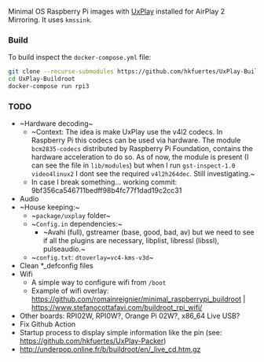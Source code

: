 Minimal OS Raspberry Pi images with [UxPlay](https://github.com/FDH2/UxPlay) installed for AirPlay 2 Mirroring. It uses `kmssink`.

### Build
To build inspect the `docker-compose.yml` file:
```bash
git clone --recurse-submodules https://github.com/hkfuertes/UxPlay-Buildroot
cd UxPlay-Buildroot
docker-compose run rpi3
```

### TODO
- ~Hardware decoding~
  - ~Context: The idea is make UxPlay use the v4l2 codecs. In Raspberry Pi this codecs can be used via hardware. The module `bcm2835-codecs` distributed by Raspberry Pi Foundation, contains the hardware acceleration to do so. As of now, the module is present (I can see the file in `lib/modules`) but when I run `gst-inspect-1.0 video4linux2` I dont see the required `v4l2h264dec`. Still investigating.~
  - In case I break something... working commit: 9bf356ca546711bedff98b4fc77f1dad19c2cc31
- Audio
- ~House keeping:~
  - ~`package/uxplay` folder~
  - ~`Config.in` dependencies:~
    - ~Avahi (full), gstreamer (base, good, bad, av) but we need to see if all the plugins are necessary, libplist, libressl (libssl), pulseaudio.~
  - ~`config.txt`: `dtoverlay=vc4-kms-v3d`~
- Clean *_defconfig files
- Wifi
  - A simple way to configure wifi from `/boot`
  - Example of wifi overlay: https://github.com/romainreignier/minimal_raspberrypi_buildroot | https://www.stefanocottafavi.com/buildroot_rpi_wifi/
- Other boards: RPI02W, RPI0W?, Orange Pi 02W?, x86_64 Live USB?
- Fix Github Action
- Startup process to display simple information like the pin (see: https://github.com/hkfuertes/UxPlay-Packer)
- http://underpop.online.fr/b/buildroot/en/_live_cd.htm.gz